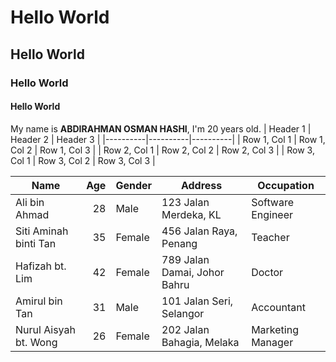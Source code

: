# Hello World
## Hello World
### Hello World 
#### Hello World

My name is **ABDIRAHMAN OSMAN HASHI**, I'm 20 years old.
| Header 1 | Header 2 | Header 3 |
|----------|----------|----------|
| Row 1, Col 1 | Row 1, Col 2 | Row 1, Col 3 |
| Row 2, Col 1 | Row 2, Col 2 | Row 2, Col 3 |
| Row 3, Col 1 | Row 3, Col 2 | Row 3, Col 3 |

| Name            | Age | Gender | Address                      | Occupation       |
|-----------------|-----:|--------|------------------------------|------------------|
| Ali bin Ahmad   | 28  | Male   | 123 Jalan Merdeka, KL        | Software Engineer|
| Siti Aminah binti Tan | 35 | Female | 456 Jalan Raya, Penang   | Teacher          |
| Hafizah bt. Lim | 42  | Female | 789 Jalan Damai, Johor Bahru  | Doctor           |
| Amirul bin Tan   | 31  | Male   | 101 Jalan Seri, Selangor      | Accountant       |
| Nurul Aisyah bt. Wong | 26 | Female | 202 Jalan Bahagia, Melaka | Marketing Manager|

